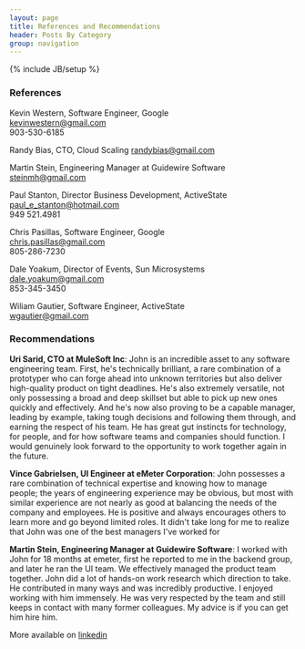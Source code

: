 ```yaml
---
layout: page
title: References and Recommendations
header: Posts By Category
group: navigation
---
```

{% include JB/setup %}

### References

Kevin Western, Software Engineer, Google  
  kevinwestern@gmail.com  
  903-530-6185

Randy Bias, CTO, Cloud Scaling
  randybias@gmail.com

Martin Stein, Engineering Manager at Guidewire Software  
  steinmh@gmail.com

Paul Stanton, Director Business Development, ActiveState  
  paul_e_stanton@hotmail.com  
  949 521.4981

Chris Pasillas, Software Engineer, Google  
  chris.pasillas@gmail.com  
  805-286-7230

Dale Yoakum, Director of Events, Sun Microsystems  
  dale.yoakum@gmail.com  
  853-345-3450

Wiliam Gautier, Software Engineer, ActiveState  
  wgautier@gmail.com

### Recommendations


**Uri Sarid, CTO at MuleSoft Inc**: John is an incredible asset to any
software engineering team. First, he's technically brilliant, a rare
combination of a prototyper who can forge ahead into unknown
territories but also deliver high-quality product on tight
deadlines. He's also extremely versatile, not only possessing a broad
and deep skillset but able to pick up new ones quickly and
effectively. And he's now also proving to be a capable manager,
leading by example, taking tough decisions and following them through,
and earning the respect of his team. He has great gut instincts for
technology, for people, and for how software teams and companies
should function. I would genuinely look forward to the opportunity to
work together again in the future.

**Vince Gabrielsen, UI Engineer at eMeter Corporation**: John
possesses a rare combination of technical expertise and knowing how to
manage people; the years of engineering experience may be obvious, but
most with similar experience are not nearly as good at balancing the
needs of the company and employees. He is positive and always
encourages others to learn more and go beyond limited roles. It didn't
take long for me to realize that John was one of the best managers
I've worked for

**Martin Stein, Engineering Manager at Guidewire Software**: I worked
with John for 18 months at emeter, first he reported to me in the
backend group, and later he ran the UI team. We effectively managed
the product team together. John did a lot of hands-on work research
which direction to take. He contributed in many ways and was
incredibly productive. I enjoyed working with him immensely. He was
very respected by the team and still keeps in contact with many former
colleagues. My advice is if you can get him hire him.



More available on [linkedin](http://www.linkedin.com/profile/view?id=5481345)
